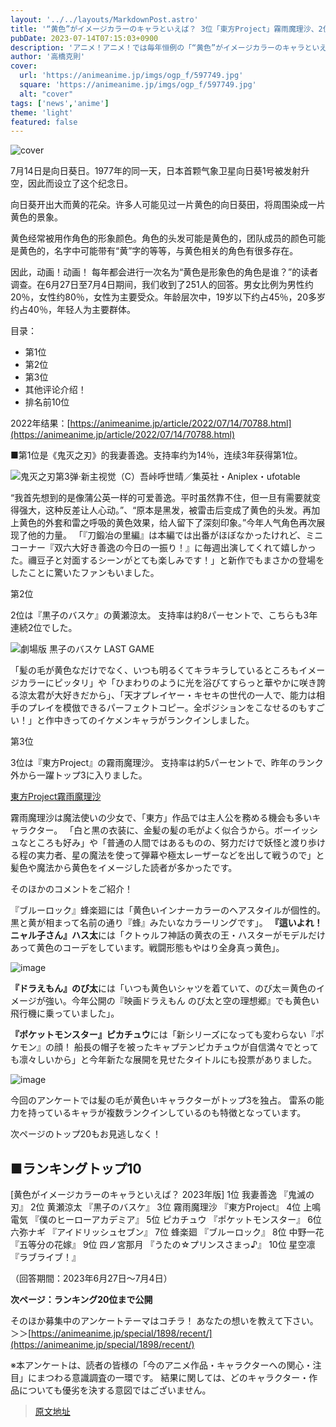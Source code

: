 ```yaml
---
layout: '../../layouts/MarkdownPost.astro'
title: '“黄色”がイメージカラーのキャラといえば？ 3位「東方Project」霧雨魔理沙、2位「黒バス」黄瀬涼太、1位は「鬼滅の刃」我妻善逸 ＜23年版＞'
pubDate: 2023-07-14T07:15:03+0900
description: 'アニメ！アニメ！では毎年恒例の「“黄色”がイメージカラーのキャラといえば？」と題した読者アンケートを実施しました。結果を発表します。'
author: '高橋克則'
cover:
  url: 'https://animeanime.jp/imgs/ogp_f/597749.jpg'
  square: 'https://animeanime.jp/imgs/ogp_f/597749.jpg'
  alt: "cover"
tags: ['news','anime']
theme: 'light'
featured: false
---
```


![cover](https://animeanime.jp/imgs/ogp_f/597749.jpg)

7月14日是向日葵日。1977年的同一天，日本首颗气象卫星向日葵1号被发射升空，因此而设立了这个纪念日。

向日葵开出大而黄的花朵。许多人可能见过一片黄色的向日葵田，将周围染成一片黄色的景象。

黄色经常被用作角色的形象颜色。角色的头发可能是黄色的，团队成员的颜色可能是黄色的，名字中可能带有“黄”字的等等，与黄色相关的角色有很多存在。

因此，动画！动画！
每年都会进行一次名为“黄色是形象色的角色是谁？”的读者调查。在6月27日至7月4日期间，我们收到了251人的回答。男女比例为男性约20％，女性约80％，女性为主要受众。年龄层次中，19岁以下约占45％，20多岁约占40％，年轻人为主要群体。

目录：
- 第1位
- 第2位
- 第3位
- 其他评论介绍！
- 排名前10位

2022年结果：[https://animeanime.jp/article/2022/07/14/70788.html](https://animeanime.jp/article/2022/07/14/70788.html)

■第1位是《鬼灭之刃》的我妻善逸。支持率约为14％，连续3年获得第1位。

![鬼灭之刃第3弹·新主视觉（C）吾峠呼世晴／集英社・Aniplex・ufotable](https://animeanime.jp/imgs/zoom/597748.jpg)

“我首先想到的是像蒲公英一样的可爱善逸。平时虽然靠不住，但一旦有需要就变得强大，这种反差让人心动。”、“原本是黑发，被雷击后变成了黄色的头发。再加上黄色的外套和雷之呼吸的黄色效果，给人留下了深刻印象。”今年人气角色再次展现了他的力量。
「『刀鍛冶の里編』は本編では出番がほぼなかったけれど、ミニコーナー『双六大好き善逸の今日の一振り！』に毎週出演してくれて嬉しかった。禰豆子と対面するシーンがとても楽しみです！」と新作でもまさかの登場をしたことに驚いたファンもいました。

第2位

2位は『黒子のバスケ』の黄瀬涼太。 支持率は約8パーセントで、こちらも3年連続2位でした。

![劇場版 黒子のバスケ LAST GAME](https://animeanime.jp/imgs/zoom/597749.jpg)

「髪の毛が黄色なだけでなく、いつも明るくてキラキラしているところもイメージカラーにピッタリ」や「ひまわりのように光を浴びてすらっと華やかに咲き誇る涼太君が大好きだから」、「天才プレイヤー・キセキの世代の一人で、能力は相手のプレイを模倣できるパーフェクトコピー。全ポジションをこなせるのもすごい！」と作中きってのイケメンキャラがランクインしました。

第3位

3位は『東方Project』の霧雨魔理沙。 支持率は約5パーセントで、昨年のランク外から一躍トップ3に入りました。

[東方Project霧雨魔理沙](https://www.youtube.com/embed/EapQooNDydE?rel=0)

霧雨魔理沙は魔法使いの少女で、「東方」作品では主人公を務める機会も多いキャラクター。 「白と黒の衣装に、金髪の髪の毛がよく似合うから。ボーイッシュなところも好み」や「普通の人間ではあるものの、努力だけで妖怪と渡り歩ける程の実力者、星の魔法を使って弾幕や極太レーザーなどを出して戦うので」と髪色や魔法から黄色をイメージした読者が多かったです。

そのほかのコメントをご紹介！

『ブルーロック』蜂楽廻には「黄色いインナーカラーのヘアスタイルが個性的。黒と黄が相まって名前の通り『蜂』みたいなカラーリングです」。
**『這いよれ！ ニャル子さん』ハス太**には「クトゥルフ神話の黄衣の王・ハスターがモデルだけあって黄色のコーデをしています。戦闘形態もやはり全身真っ黄色」。

![image](https://animeanime.jp/imgs/zoom/597750.jpg)

**『ドラえもん』のび太**には「いつも黄色いシャツを着ていて、のび太＝黄色のイメージが強い。今年公開の『映画ドラえもん のび太と空の理想郷』でも黄色い飛行機に乗っていました」。

**『ポケットモンスター』ピカチュウ**には「新シリーズになっても変わらない『ポケモン』の顔！ 船長の帽子を被ったキャプテンピカチュウが自信満々でとっても凛々しいから」と今年新たな展開を見せたタイトルにも投票がありました。

![image](https://animeanime.jp/imgs/zoom/597754.jpg)

今回のアンケートでは髪の毛が黄色いキャラクターがトップ3を独占。 雷系の能力を持っているキャラが複数ランクインしているのも特徴となっています。 

次ページのトップ20もお見逃しなく！ 

## ■ランキングトップ10
[黄色がイメージカラーのキャラといえば？ 2023年版]
1位 我妻善逸 『鬼滅の刃』
2位 黄瀬涼太 『黒子のバスケ』
3位 霧雨魔理沙 『東方Project』
4位 上鳴電気 『僕のヒーローアカデミア』
5位 ピカチュウ 『ポケットモンスター』
6位 六弥ナギ 『アイドリッシュセブン』
7位 蜂楽廻 『ブルーロック』
8位 中野一花 『五等分の花嫁』
9位 四ノ宮那月 『うたの☆プリンスさまっ♪』
10位 星空凛 『ラブライブ！』

（回答期間：2023年6月27日～7月4日）

**次ページ：ランキング20位まで公開**

そのほか募集中のアンケートテーマはコチラ！ あなたの想いを教えて下さい。 ＞＞[https://animeanime.jp/special/1898/recent/](https://animeanime.jp/special/1898/recent/)

※本アンケートは、読者の皆様の「今のアニメ作品・キャラクターへの関心・注目」にまつわる意識調査の一環です。 結果に関しては、どのキャラクター・作品についても優劣を決する意図ではございません。

>[原文地址](https://animeanime.jp/article/2023/07/14/78595.html)  